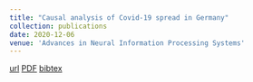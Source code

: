 ```yaml
---
title: "Causal analysis of Covid-19 spread in Germany"
collection: publications
date: 2020-12-06
venue: 'Advances in Neural Information Processing Systems'
---
```

[url](https://proceedings.neurips.cc/paper/2020/hash/205e73579f21c2ed134dbd6ce7e4a1ea-Abstract.html)
[PDF](https://proceedings.neurips.cc/paper/2020/file/205e73579f21c2ed134dbd6ce7e4a1ea-Paper.pdf)
[bibtex](https://scholar.googleusercontent.com/scholar.bib?q=info:lEtKuJITH1oJ:scholar.google.com/&output=citation&scisdr=CgXPVUX_EMLaoh0HEYg:AAGBfm0AAAAAYZEBCYjauRwwW-q-CeZTt-maARePW4Dy&scisig=AAGBfm0AAAAAYZEBCXhsmSNzdp8852DM8J-r7OO7gQq5&scisf=4&ct=citation&cd=-1&hl=de)


```
